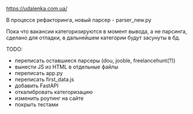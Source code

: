 https://udalenka.com.ua/

В процессе рефакторинга, новый парсер - parser_new.py

Пока что вакансии категоризируются в момент вывода, а не парсинга, сделано для отладки, в дальнейшем категории будут засунуты в бд.

TODO:
- переписать оставшиеся парсеры (dou, jooble, freelancehunt(?))
- вынести JS из HTML в отдельные файлы
- переписать app.py
- переписать first_data.js
- добавить FastAPI
- откалибровать категоризацию
- изменить роутинг на сайте
- покрыть тестами
